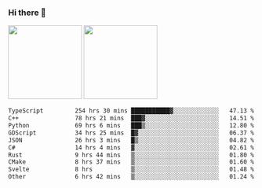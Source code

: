 ### Hi there 👋

<img height="150em" src="https://github-readme-stats.vercel.app/api?username=EddieDover&count_private=true&include_all_commits=true&show_icons=true&theme=dracula&hide_border=false&rank_icon=percentile"/>
<img height="150em" src="https://github-readme-stats.vercel.app/api/top-langs/?username=EddieDover&theme=dracula&hide_border=false&&layout=compact&langs_count=20" />

<!--START_SECTION:waka-->

```txt
TypeScript         254 hrs 30 mins ███████████▓░░░░░░░░░░░░░   47.13 %
C++                78 hrs 21 mins  ███▓░░░░░░░░░░░░░░░░░░░░░   14.51 %
Python             69 hrs 6 mins   ███▒░░░░░░░░░░░░░░░░░░░░░   12.80 %
GDScript           34 hrs 25 mins  █▓░░░░░░░░░░░░░░░░░░░░░░░   06.37 %
JSON               26 hrs 3 mins   █▒░░░░░░░░░░░░░░░░░░░░░░░   04.82 %
C#                 14 hrs 4 mins   ▓░░░░░░░░░░░░░░░░░░░░░░░░   02.61 %
Rust               9 hrs 44 mins   ▒░░░░░░░░░░░░░░░░░░░░░░░░   01.80 %
CMake              8 hrs 37 mins   ▒░░░░░░░░░░░░░░░░░░░░░░░░   01.60 %
Svelte             8 hrs           ▒░░░░░░░░░░░░░░░░░░░░░░░░   01.48 %
Other              6 hrs 42 mins   ▒░░░░░░░░░░░░░░░░░░░░░░░░   01.24 %
```

<!--END_SECTION:waka-->

<!--
**EddieDover/EddieDover** is a ✨ _special_ ✨ repository because its `README.md` (this file) appears on your GitHub profile.

Here are some ideas to get you started:

- 🔭 I’m currently working on ...
- 🌱 I’m currently learning ...
- 👯 I’m looking to collaborate on ...
- 🤔 I’m looking for help with ...
- 💬 Ask me about ...
- 📫 How to reach me: ...
- 😄 Pronouns: ...
- ⚡ Fun fact: ...
-->
<a rel="me" href="https://techhub.social/@EddieDover"></a>
